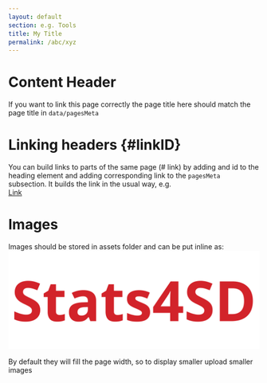 ```yaml
---
layout: default
section: e.g. Tools
title: My Title
permalink: /abc/xyz
---
```


# Content Header

If you want to link this page correctly the page title here should match the page
title in `data/pagesMeta`

# Linking headers {#linkID}

You can build links to parts of the same page (# link) by adding and id to the
heading element and adding corresponding link to the `pagesMeta` subsection.
It builds the link in the usual way, e.g.  
<a href="#linkID">Link</a>

# Images

Images should be stored in assets folder and can be put inline as:
![image](/assets/images/Stats4SD_red.png)

By default they will fill the page width, so to display smaller upload smaller images

